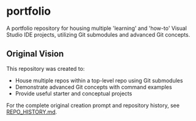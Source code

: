 # portfolio

A portfolio repository for housing multiple 'learning' and 'how-to' Visual Studio IDE projects, utilizing Git submodules and advanced Git concepts.

## Original Vision

This repository was created to:
- House multiple repos within a top-level repo using Git submodules
- Demonstrate advanced Git concepts with command examples
- Provide useful starter and conceptual projects

For the complete original creation prompt and repository history, see [REPO_HISTORY.md](REPO_HISTORY.md).